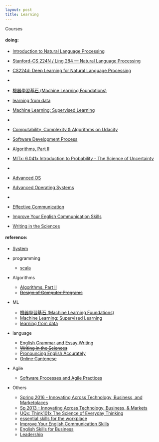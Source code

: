 ```yaml
---
layout: post
title: Learning
---
```

Courses

#### doing: 
  -  [Introduction to Natural Language Processing
](https://www.coursera.org/learn/natural-language-processing/home/welcome)
  - [Stanford-CS 224N / Ling 284  —  Natural Language Processing](http://web.stanford.edu/class/cs224n/syllabus.shtml)
  - [CS224d: Deep Learning for Natural Language Processing](http://cs224d.stanford.edu/)
  -  
  - [機器學習基石 (Machine Learning Foundations)](https://class.coursera.org/ntumlone-003) 
  - [learning from data](https://work.caltech.edu/telecourse.html) 
  - [Machine Learning: Supervised Learning](https://www.udacity.com/course/viewer#!/c-ud675/l-684818868/m-640579194)
  - 

  - [Computability, Complexity & Algorithms on Udacity](https://www.udacity.com/wiki/ud061) 
  - [Software Development Process](https://www.udacity.com/course/software-development-process--ud805)
  - [Algorithms, Part II](https://www.coursera.org/course/algs4partII)    
  - [MITx: 6.041x Introduction to Probability - The Science of Uncertainty](https://courses.edx.org/courses/course-v1:MITx+6.041x_3+2T2016/info)
  -  
  - [Advanced OS](https://www.udacity.com/course/gt-refresher-advanced-os--ud098) 
  - [Advanced Operating Systems](https://www.udacity.com/course/advanced-operating-systems--ud189)
  -  

  - [Effective Communication](https://www.coursera.org/learn/effective-intercultural-communication/home/welcome)
  - [Improve Your English Communication Skills](https://www.coursera.org/learn/professional-emails-english/home/welcome)
  - [Writing in the Sciences](https://lagunita.stanford.edu/courses/Medicine/SciWrite./Fall2015/info)


#### reference:

  * [System](https://github.com/muyun/dev.computersystem/blob/master/constructsystem/README.md) 
  * programming
      - [scala](https://class.coursera.org/progfun-003)

  * Algorithms
     - [Algorithms, Part II](https://www.coursera.org/course/algs4partII)    
     - <del>[Design of Computer Programs](https://www.udacity.com/wiki/cs212) </del>

     
  * ML
     - [機器學習基石 (Machine Learning Foundations)](https://class.coursera.org/ntumlone-003)  
     - [Machine Learning: Supervised Learning](https://www.udacity.com/course/viewer#!/c-ud675/l-684818868/m-640579194)
     - [learning from data](https://work.caltech.edu/telecourse.html)  

  * language 
       - [English Grammar and Essay Writing](https://www.edx.org/course/english-grammar-essay-writing-uc-berkeleyx-colwri2-2x)    
       - <del>[Writing in the Sciences](https://lagunita.stanford.edu/courses/Medicine/SciWrite./Fall2015/info)</del>  
       - [Pronouncing English Accurately](http://www.scs.cuhk.edu.hk/search/course_details.php?l=en&term=161&course_cd=379105&class_cd=01&fm=gc)    
       - <del>[Online Cantonese](https://www.ilc.cuhk.edu.hk/EN/CHResources/Lang_CAN_Adv.aspx)</del>


  * Agile
      - [Software Processes and Agile Practices](https://www.coursera.org/learn/software-processes-and-agile-practices#)

  * Others
     - [Spring 2016 - Innovating Across Technology, Business, and Marketplaces](https://www.cs.princeton.edu/courses/archive/spring16/cos448/reading.html)
     - [Sp 2013 - Innovating Across Technology, Business, & Markets](http://www.cs.princeton.edu/courses/archive/spring13/cos448/web/schedule.html)
     - [UQx: Think101x The Science of Everyday Thinking](https://courses.edx.org/courses/course-v1:UQx+Think101x+1T2016/info)
     - [essential skills for the workplace](https://www.coursera.org/learn/project-management-basics/home/welcome)
     - [Improve Your English Communication Skills](https://www.coursera.org/specializations/improve-english)
     - [English Skills for Business](https://www.coursera.org/specializations/business-english)
     - [Leadership](https://www.coursera.org/learn/leadership-skills/home/welcome)


